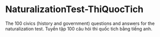 # NaturalizationTest-ThiQuocTich
The 100 civics (history and government) questions and answers for the naturalization test. Tuyển tập 100 câu hỏi thi quốc tich bằng tiếng anh.
